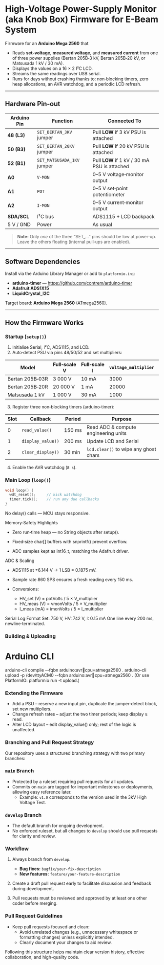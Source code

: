 # High‑Voltage Power‑Supply Monitor (aka Knob Box) Firmware for E-Beam System

Firmware for an **Arduino Mega 2560** that  

* Reads **set‑voltage**, **measured voltage**, and **measured current** from one of three power supplies (Bertan 205B‑3 kV, Bertan 205B‑20 kV, or Matsusada 1 kV / 30 mA).  
* Displays the values on a 16 × 2 I²C LCD.  
* Streams the same readings over USB serial.  
* Runs for days without crashing thanks to: non‑blocking timers, zero heap allocations, an AVR watchdog, and a periodic LCD refresh.

---

## Hardware Pin‑out

| Arduino Pin | Function | Connected To |
|-------------|----------|--------------|
| **48 (L3)** | `SET_BERTAN_3KV` jumper | Pull **LOW** if 3 kV PSU is attached |
| **50 (B3)** | `SET_BERTAN_20KV` jumper | Pull **LOW** if 20 kV PSU is attached |
| **52 (B1)** | `SET_MATSUSADA_1KV` jumper | Pull **LOW** if 1 kV / 30 mA PSU is attached |
| **A0**      | `V‑MON`  | 0–5 V voltage‑monitor output |
| **A1**      | `POT`    | 0–5 V set‑point potentiometer |
| **A2**      | `I‑MON`  | 0–5 V current‑monitor output |
| **SDA/SCL** | I²C bus  | ADS1115 + LCD backpack |
| 5 V / GND   | Power    | As usual |

> **Note:** Only *one* of the three “SET_…” pins should be low at power‑up.  
> Leave the others floating (internal pull‑ups are enabled).

---

## Software Dependencies

Install via the Arduino Library Manager or add to `platformio.ini`:

* **arduino‑timer** — <https://github.com/contrem/arduino-timer>  
* **Adafruit ADS1X15**  
* **LiquidCrystal_I2C**

Target board: **Arduino Mega 2560** (ATmega2560).

---

## How the Firmware Works

### Startup (`setup()`)

1. Initialise Serial, I²C, ADS1115, and LCD.  
2. Auto‑detect PSU via pins 48/50/52 and set multipliers:

| Model | Full‑scale V | Full‑scale I | `voltage_multiplier` | `current_multiplier` |
|-------|--------------|--------------|----------------------|----------------------|
| Bertan 205B‑03R | 3 000 V | 10 mA | 3000 | 10 |
| Bertan 205B‑20R | 20 000 V | 1 mA | 20000 | 1 |
| Matsusada 1 kV | 1 000 V | 30 mA | 1000 | 30 |

3. Register three non‑blocking timers (arduino‑timer):

| Slot | Callback | Period | Purpose |
|------|----------|--------|---------|
| 0 | `read_value()` | 150 ms | Read ADC & compute engineering units |
| 1 | `display_value()` | 200 ms | Update LCD and Serial |
| 2 | `clear_display()` | 30 min | `lcd.clear()` to wipe any ghost chars |

4. Enable the AVR watchdog (`8 s`).

### Main Loop (`loop()`)

```cpp
void loop() {
  wdt_reset();     // kick watchdog
  timer.tick();    // run any due callbacks
}
```

No delay() calls — MCU stays responsive.

Memory‑Safety Highlights
* Zero run‑time heap — no String objects after setup().

* Fixed‑size char[] buffers with snprintf() prevent overflow.

* ADC samples kept as int16_t, matching the Adafruit driver.

ADC & Scaling
* ADS1115 at ±6.144 V → 1 LSB = 0.1875 mV.

* Sample rate 860 SPS ensures a fresh reading every 150 ms.

* Conversions:
  - HV_set (V)  = potVolts / 5 × V_multiplier
  - HV_meas (V) = vmonVolts / 5 × V_multiplier
  - I_meas (mA) = imonVolts / 5 × I_multiplier

Serial Log Format
Set:  750 V,  HV:  742 V,  I: 0.15 mA
One line every 200 ms, newline‑terminated.

### Building & Uploading
# Arduino CLI
arduino-cli compile --fqbn arduino:avr:mega:cpu=atmega2560 .
arduino-cli upload  -p /dev/ttyACM0 --fqbn arduino:avr:mega:cpu=atmega2560 .
(Or use PlatformIO: platformio run -t upload.)

### Extending the Firmware
* Add a PSU – reserve a new input pin, duplicate the jumper‑detect block, set new multipliers.
* Change refresh rates – adjust the two timer periods; keep display ≥ read.
* Alter LCD layout – edit display_value() only; rest of the logic is unaffected.

### Branching and Pull Request Strategy

Our repository uses a structured branching strategy with two primary branches:

### `main` Branch

- Protected by a ruleset requiring pull requests for all updates.
- Commits on `main` are tagged for important milestones or deployments, allowing easy reference later.
  - Example: `v1.0` corresponds to the version used in the 3kV High Voltage Test.

### `develop` Branch

- The default branch for ongoing development.
- No enforced ruleset, but all changes to `develop` should use pull requests for clarity and review.

### Workflow

1. Always branch from `develop`.
   - **Bug fixes:** `bugfix/your-fix-description`
   - **New features:** `feature/your-feature-description`

2. Create a draft pull request early to facilitate discussion and feedback during development.
3. Pull requests must be reviewed and approved by at least one other coder before merging.

### Pull Request Guidelines

- Keep pull requests focused and clean:
  - Avoid unrelated changes (e.g., unnecessary whitespace or formatting changes) unless explicitly intended.
  - Clearly document your changes to aid review.

Following this structure helps maintain clear version history, effective collaboration, and high-quality code.